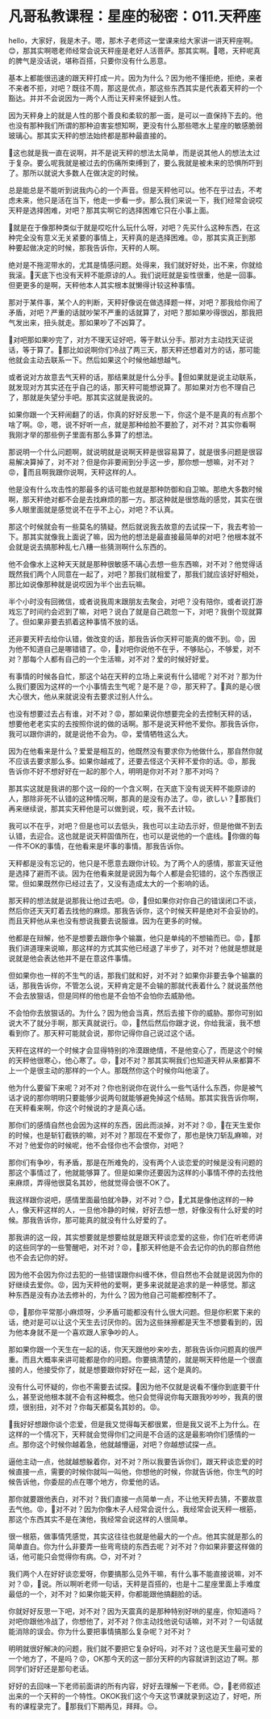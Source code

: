 # 凡哥私教课程：星座的秘密：011.天秤座

hello，大家好，我是木子。嗯，那木子老师这一堂课来给大家讲一讲天秤座啊。😊，那其实啊嗯老师经常会说天秤座是老好人活菩萨。那其实啊。🎼嗯，天秤呢真的脾气是没话说，堪称百搭，只要你没有什么恶意。

基本上都能很迅速的跟天秤打成一片。因为为什么？因为他不懂拒绝，拒绝，来者不来者不拒，对吧？既往不周，那这是优点，那这些东西其实是代表着天秤的一个豁达。并并不会说因为一两个人而让天秤来怀疑到人性。

因为天秤身上的就是人性的那个善良和柔软的那一面，是可以一直保持下去的。他也没有那种我们所谓的那种迫害妄想知啊，更没有什么那些嗯水上星座的敏感脆弱玻璃心。那其实天秤的想法始终都是那种最直接的。

🎼这也就是我一直在说啊，并不是说天秤的想法太简单，而是说其他人的想法太过于复杂。要么呢我就是被过去的伤痛所束缚到了，要么我就是被未来的恐惧所吓到了。那所以就说大多数人在做决定的时候。

总是能总是不能听到说我内心的一个声音。但是天秤他可以。他不在乎过去，不考虑未来，他只是活在当下，他走一步看一步。那么我们来说一下，我们经常会说哎天秤是选择困难，对吧？那其实啊它的选择困难它只在小事上面。

🎼就是在于像那种类似于就是哎吃什么玩什么呀，对吧？先买什么这种东西，在这种完全没有意义无关紧要的事情上，天秤真的是选择困难。😡，那其实真正到那种要起做决定的时候，那我告诉你，天秤的人啊。

绝对是不拖泥带水的，尤其是情感问题。处得来，我们就好好处，出不来，你就给我滚。🎼天底下也没有天秤不能原谅的人。我们说旺就是妄性很重，他是一回事。但更更多的是啊，天秤他本人其实根本就懒得计较这种事情。

那对于某件事，某个人的判断，天秤好像说在做选择题一样，对吧？那我给你闹了矛盾，对吧？严重的话就吵架不严重的话就算了，对吧？那如果吵得很凶，那我把气发出来，扭头就走。那如果吵了不凶算了。

🎼对吧那如果吵完了，对方不理天证好吧，等于默认分手。那对方主动找天证说话，等于算了。🎼那比如说啊你们冷战了两三天，那天秤还想着对方的话，那可能他就会主动去联系一下。然后如果这个时候他越想越气。

或者说对方故意去气天秤的话，那结果就是什么分手。🎼但如果就是说主动联系，就发现对方其实还在乎自己的话，那天秤可能想说算了。那如果对方也不理自己了，那就是失望分手吧。那其实这就是我说的。

如果你跟一个天秤闹翻了的话，你真的好好反思一下，你这个是不是真的有点那个啥了啊。😡，嗯，说不好听一点，就是那种给脸不要脸了，对不对？其实你看啊我刚才举的那些例子里面有那么多算了的想法。

那说明一个什么问题啊，就说明就是说啊天秤是很容易算了，就是很多问题是很容易解决算掉了，对不对？但是你非要闹到分手这一步，那你想一想嘛，对不对？😡，🎼而且啊我跟你说啊，天秤这样的人。

他是没有什么攻击性的那最多的话可能也就是那种防御和自卫嘛。那绝大多数时候啊，那天秤绝对都不会是去找麻烦的那一方。那这种就是很悠哉的感觉，其实在很多人眼里面就是感觉说不在乎不上心，对吧？不认真。

那这个时候就会有一些莫名的猜疑。然后就说我去故意的去试探一下，我去考验一下。那其实就像我上面说了嘛，因为他的想法是最直接最简单的对吧？他根本就不会就是说去搞那种乱七八糟一些猜测啊什么东西的。

他不会像水上这种天天就是那种很敏感不璃心去想一些东西嘛，对不对？他觉得话既然我们两个人同意在一起了，对吧？那我们就相爱了，那我们就应该好好相处，那比如说像那种就是说哎因为半个出去玩嘛。

半个小时没有回微信，或者说我周末跟朋友去聚会，对吧？没有陪你，或者说打游戏忘了时间约会迟到了嘛，对吧？说白了就是自己疏忽一下，对吧？我倒个现就算了。但如果非要去抓着这种事情不放的话。

还非要天秤去给你认错，做改变的话，那我告诉你天秤可能真的做不到。😡，因为他不知道自己是哪错错了。😡，🎼对吧你说他不在乎，不够贴心，不够爱，对不对？那每个人都有自己的一个生活嘛，对不对？爱的时候好好爱。

有事情的时候各自忙，那这个站在天秤的立场上来说有什么错呢？对不对？那为什么我们要因为这样的一个小事情去生气呢？是不是？😡，那天秤了。🎼真的是心很大心很大，他从来就说没有去要求过别人什么。

也没有想要过去占有谁，对不对？😡，那如果说你想要完全的去控制天秤的话，想要他老老实实的去按照你说的做的话啊。那不是说天秤他不爱你。那我告诉你，我可以跟你讲的，就是说他不会为。😡，爱情牺牲这么大。

因为在他看来是什么？爱爱是相互的，他既然没有要求你为他做什么，那自然你就不应该去要求那么多。如果你越戒了，还要去怪这个天秤不爱你的话。😡，那我告诉你不好不想好好在一起的那个人，明明是你对不对？那不对吗？

那其实这就是我讲的那个这一段的一个含义啊，在天底下没有说天秤不能原谅的人，那除非死不认错的这种情况啊，那真的是没有办法了。😡，欲しい？🎼那我们再来继续说，那其实天秤他是可以做到说，哎，我不去计较。

我可以不在乎，对吧？但是也可以去低头，我也可以主动去示好，但是他做不到去认错，去迎合。这也就是说天秤固值所在，也可以是说他的一个底线。🎼你做的每一件不OK的事情，在他看来是坏事的事情。那我告诉你。

天秤都是没有忘记的，他只是不愿意去跟你计较。为了两个人的感情，那宣天证他是选择了避而不谈。因为在他看来就是说因为每个人都是会犯错的，这个东西很正常。但如果既然你已经过去了，又没有造成太大的一个影响的话。

那天秤的想法就是说那我让他过去吧。😡，🎼但如果你对你自己的错误闭口不谈，然后你还天天盯着去找他的麻烦。那我告诉你，这个时候天秤是绝对不会妥协的。而且天秤他从来也没有想说我要去说服谁。因为在更多的时候。

他都是在辩解，他不是想要去跟你争个输赢，他只是单纯的不想输而已。😡，🎼那我们讲道理来说嘛，那这样的方式其实他已经退了半步了，对不对？他就是想就是说就是他会表达他并不是在意这件事情。

但如果你也一样的不生气的话，那我们就和好，对不对？如果你非要去争个输赢的话，那我告诉你，不管怎么说，天秤肯定是不会输的那就代表着什么？就说虽然他不会去放狠话，但是同样的他也是不会怕不会怕你去威胁他。

不会怕你去放狠话的。为什么？因为他会当真，然后去接下你的威胁。那你可别如说大不了就分手啊，那天真就说行。😡，🎼然后然后你跟才说，你给我滚，我不想看到你了。那天秤可能就会说，那你记得你自己说过这个话。

天秤在这样的一个时候才会显得特别的冷漠跟绝情，不是他变心了，而是这个时候的天秤他很寒心，他心寒了。😡，🎼对不对？那其实啊我们也知道天秤从来都算不上一个是很主动的那样的一个人。那既然你这个时候你叫他滚了。

他为什么要留下来呢？对不对？你也别说你在说什么一些气话什么东西，你是被气话才说的那你明明只要能够少说两句就能够避免掉这个结局。那其实我告诉你啊，在天秤看来啊，你这个时候说的才是真心话。

那你们的感情自然也会因为这样的东西，因此而淡掉，对不对？😡，🎼在天生爱你的时候，也是斩钉截铁的嘛，对不对？那现在不爱你了，那也是快刀斩乱麻嘛，对不对？他爱你的时候呢，他不会怪你也不会恨你，对吧？

那你们有争吵，有矛盾，那是在所难免的，没有两个人谈恋爱的时候是没有问题的那这个事情过了，他就能够算了。但是如果你还要因为这样的小事情不停的去找他来麻烦，弄得他很莫名其妙，他就觉得会很不OK了。

我这样跟你说吧，感情里面最怕就冷静，对不对？😊，🎼尤其是像他这样的一种人，像天秤这样的人，一旦他冷静的时候，好好去想一想，好像没有什么好爱的时候。那我告诉你，那可能真的就没有什么好爱的了。

那我讲的这一段，其实想要就是想要给就是跟天秤谈恋爱的这些，你们在听老师讲的这些同学的一些警醒吧，对不对？😡，🎼那天秤他是不会去记你的仇的那自然他也不会去记你的好。

因为他不会因为你过去犯的一些错误跟你纠缠不休，但自然也不会就是说因为你的好继续去爱你。😡，因为天秤他的爱啊，更多来说就是追求的是一种感觉。那这种东西是没有办法去修补的，为什么？因为他自己可能都控制不了。

😡，🎼那你平常那小麻烦呀，少矛盾可能都没有什么很大问题。但是你积累下来的话，绝对是可以让这个天生去讨厌你的。因为这些抹擦都是天生不想要看到的，因为他本身就不是一个喜欢跟人家争吵的人。

那如果你跟一个天生在一起的话，你天天跟他吵来吵去，那我告诉你问题真的很严重。而且大概率来讲可能都是你的问题。你要搞清楚的，就是啊天秤他是一个很直接的人，他接受你了，就是想要跟你好好在一起，这个是真的。

没有什么可怀疑的，你也不需要去试探。🎼因为他不仅就是说看不懂你到底要干什么，甚至说他根本就不会有这种概念。他只会觉得说你每天跟我吵吵吵，我真的很烦，很别扭，对不对？你每天都莫名其妙的。😡。

🎼我好好想跟你谈个恋爱，但是我又觉得每天都很累，但是我又说不上为什么。在这样的一个情况下，天秤就会觉得你们之间是不合适的这是最影响你们感情的一点。那你这个时候你越着急，他就越懵逼，对吧？你越想试探一点。

逼他主动一点，他就越想躲着你，对不对？所以我要告诉你们，跟天秤谈恋爱的时候直接一点，需要的时候你就叫一叫他，你想他的时候，你就告诉他，你生气的时候告诉他，你委屈的点在哪个地方，你爱他的话。

那你就要跟他表白，对不对？我们直接一点简单一点，不让他天秤去猜，不要故意去气他。😡，🎼对不对？因为你像木子人经常会说什么，我经常会说天秤一根筋，那这个东西其实不是在演他，我经常会说这样的人很简单。

很一根筋，做事情凭感觉，其实这往往也就是他最大的一个点。他其实就是那么的简单直白。你为什么非要弄一些弯弯绕的东西去呢？对不对？你如果非要这样做的话，他可能只会觉得你有病。😊，对不对？

我们两个人在好好谈恋爱呀，你要搞那么见外干嘛，有什么事不能直接说嘛，对不对？😡，🎼说。所以啊听老师一句话，天秤是百搭的，也是十二星座里面上手难度最低的一个，对不对？如果你能天秤，你都能跟他搞翻脸的话。

你就好好反思一下吧，对不对？因为天震真的是那种特别好哄的星座，你知道吗？对吧你跟他冷战了，你想他了，对不对？你主动找他说句话嘛，对不对？一句话就能消除的误会。你为什么要把事情搞那么复杂呢？对不对？

明明就很好解决的问题，我们就不要把它复杂好吗，对不对？这也是天生最可爱的一个地方了，不是吗？😡，OK那今天的这一部分天秤的内容就讲到这边了啊。那同学们好好还是那句老话。

好好的去回味一下老师前面讲的所有内容，好好去理解一下老师。😊，🎼老师叙述出来的一个天秤的一个特性。OKOK我们这个今天这节课就录到这边了，好吧，所有的课程录完了。🎼那我们下期再见，拜拜。😔。

